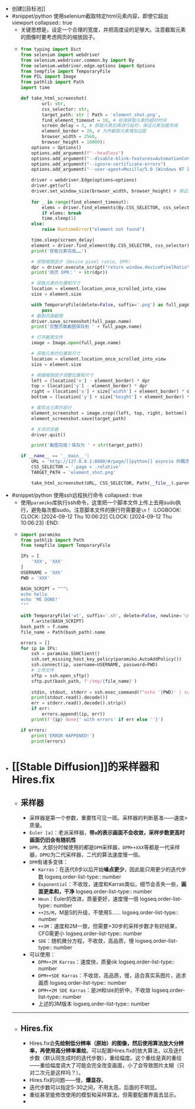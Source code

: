 - 创建[[目标池]]
- #snippet/python 使用selenium截取特定html元素内容，即使它超出viewport
  collapsed:: true
	- 关键思想是，设定一个合理的宽度，并把高度设的足够大。注意截取元素的图像时要考虑网页的缩放因子。
	- ```python
	  from typing import Dict
	  from selenium import webdriver
	  from selenium.webdriver.common.by import By
	  from selenium.webdriver.edge.options import Options
	  from tempfile import TemporaryFile
	  from PIL import Image
	  from pathlib import Path
	  import time
	  
	  def take_html_screenshot(
	          url: str,
	          css_selector: str,
	          target_path: str | Path = 'element_shot.png',
	          find_element_timeout = 10, # 轮询获取元素的超时时间
	          screen_delay = 3, # 获取元素后再进行延时，保证元素加载完成
	          element_border = 20, # 为所截取元素增加边距
	          browser_width = 2560,
	          browser_height = 10000):
	      options = Options()
	      options.add_argument(f"--headless")  
	      options.add_argument("--disable-blink-features=AutomationControlled") 
	      options.add_argument("--ignore-certificate-errors")  
	      options.add_argument("--user-agent=Mozilla/5.0 (Windows NT 10.0; Win64; x64; rv:109.0) Gecko/20100101 Firefox/115.0") 
	  
	      driver = webdriver.Edge(options=options)
	      driver.get(url)
	      driver.set_window_size(browser_width, browser_height) # 保证元素能完整地处在viewport中
	      
	      for _ in range(find_element_timeout):
	          elems = driver.find_elements(By.CSS_SELECTOR, css_selector)
	          if elems: break
	          time.sleep(1)
	      else:
	          raise RuntimeError("element not found")
	  
	      time.sleep(screen_delay)
	      element = driver.find_element(By.CSS_SELECTOR, css_selector)
	      print('获取元素完成……')
	  
	      # 获取缩放因子（device pixel ratio, DPR）
	      dpr = driver.execute_script("return window.devicePixelRatio")
	      print('网页 DPR：' + str(dpr))
	  
	      # 获取元素的位置和尺寸
	      location = element.location_once_scrolled_into_view
	      size = element.size
	  
	      with TemporaryFile(delete=False, suffix='.png') as full_page:
	          pass
	      # 截取页面截图
	      driver.save_screenshot(full_page.name)
	      print('完整页面截图保存到 ' + full_page.name)
	  
	      # 打开截图文件
	      image = Image.open(full_page.name)
	  
	      # 获取元素的位置和尺寸
	      location = element.location_once_scrolled_into_view
	      size = element.size
	  
	      # 根据缩放因子调整位置和尺寸
	      left = (location['x'] - element_border) * dpr
	      top = (location['y'] - element_border) * dpr
	      right = (location['x'] + size['width'] + element_border) * dpr
	      bottom = (location['y'] + size['height'] + element_border) * dpr
	  
	      # 裁剪出元素的部分
	      element_screenshot = image.crop((left, top, right, bottom))
	      element_screenshot.save(target_path)
	  
	      # 关闭浏览器
	      driver.quit()
	  
	      print('截图完成！保存为 ' + str(target_path))
	  
	  if __name__ == '__main__':
	      URL = 'http://127.0.0.1:8080/#/page/[[python]] asyncio 的概念和基本使用'
	      CSS_SELECTOR = '.page > .relative'
	      TARGET_PATH = 'element_shot.png'
	  
	      take_html_screenshot(URL, CSS_SELECTOR, Path(__file__).parent / 'hello.png')
	  ```
- #snippet/python 使用ssh远程执行命令
  collapsed:: true
	- 使用`paramiko`库执行ssh命令，这里把一个脚本文件上传上去用sudo执行，避免每次都sudo。注意脚本文件的换行符需要是`\n`！
	  :LOGBOOK:
	  CLOCK: [2024-09-12 Thu 10:06:22]
	  CLOCK: [2024-09-12 Thu 10:06:23]
	  :END:
	- ```python
	  import paramiko
	  from pathlib import Path
	  from tempfile import TemporaryFile
	  
	  IPs = [
	      'XXX', 'XXX'
	  ]
	  USERNAME = 'XXX'
	  PWD = 'XXX'
	  
	  BASH_SCRIPT = """\
	  echo hello
	  echo 'ME DONE!'
	  """
	  
	  with TemporaryFile('wt', suffix='.sh', delete=False, newline='\n') as f:
	      f.write(BASH_SCRIPT)
	  bash_path = f.name
	  file_name = Path(bash_path).name
	  
	  errors = []
	  for ip in IPs:
	      ssh = paramiko.SSHClient()
	      ssh.set_missing_host_key_policy(paramiko.AutoAddPolicy())
	      ssh.connect(ip, username=USERNAME, password=PWD)
	      # 上传文件
	      sftp = ssh.open_sftp()
	      sftp.put(bash_path, f'/tmp/{file_name}')
	      
	      stdin, stdout, stderr = ssh.exec_command(f"echo '{PWD}' | sudo -S -p '' bash '/tmp/{file_name}'")
	      print(stdout.read().decode())
	      err = stderr.read().decode().strip()
	      if err:
	          errors.append((ip, err))
	      print(f'{ip} done{' with errors' if err else ''}')
	  
	  if errors:
	      print('ERROR HAPPENED!')
	      print(errors)
	  
	  ```
- # [[Stable Diffusion]]的采样器和Hires.fix
	- ## 采样器
		- 采样器是第一个参数，重要性可见一斑。采样器的判断基准——速度>质量。
		- `Euler [a]`：老派采样器，**带`a`的表示画面不会收敛，采样步数更高时画面仍旧会有随机性**
		- `DPM`，大部分时候使用的都是`DPM`采样器，`DPM++XXX`等都是一代采样器，`DPM2`为二代采样器，二代的算法速度慢一倍。
		- `DPM`有诸多变体：
			- `Karras`：在迭代8步以后开始**噪点更少**，因此能只用更少的迭代步数
			  logseq.order-list-type:: number
			- `Exponential`：不收敛，速度和Karras类似，细节会丢失一些，**画面更柔和，干净**
			  logseq.order-list-type:: number
			- `Heun`：Euler的改进，质量更好，速度慢一倍
			  logseq.order-list-type:: number
			- `++2S/M`，M是S的升级，不使用S……
			  logseq.order-list-type:: number
			- `++3M`：速度和2M一致，但需要>30步的采样步数才有好结果，CFG需更小
			  logseq.order-list-type:: number
			- `SDE`：随机微分方程，不收敛，高品质，慢
			  logseq.order-list-type:: number
		- 可以使用：
			- `DPM++2M Karras`：速度快，质量ok
			  logseq.order-list-type:: number
			- `DPM++SDE Karras`：不收敛，高品质，慢，适合真实系图片，追求画质
			  logseq.order-list-type:: number
			- `DPM++2M SDE Karras`：是`2M`和`SDE`的折中，不收敛
			  logseq.order-list-type:: number
			- 上述的3M版本
			  logseq.order-list-type:: number
	- ---
	- ## Hires.fix
		- Hires.fix会**先绘制低分辨率（原始）的图像，然后使用算法放大分辨率，再使用高分辨率重绘**。可以配置Hires.fix的放大算法，以及迭代步数（默认同生成时的迭代步数），重绘幅度。这个重绘是真的重绘——重绘幅度调大了可能会完全改变画面，小了会导致图片太糊（只对二次元是这样吗？）。
		- Hires.fix的问题——慢，**爆显存**。
		- 迭代步数可以指定5-30之间，不用太高，后面的不明显。
		- 重绘甚至能修改使用的模型和采样算法，但需要配置界面去显示。
		-